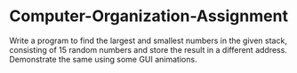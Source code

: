 # Computer-Organization-Assignment
Write a program to find the largest and smallest numbers in the given stack, consisting of 15 random numbers and store the result in a different address. Demonstrate the same using some GUI animations.
